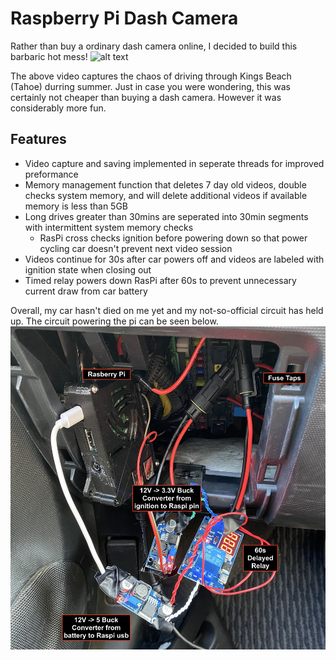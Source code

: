 # Raspberry Pi Dash Camera
Rather than buy a ordinary dash camera online, I decided to build this barbaric hot mess!
![alt text](https://media.giphy.com/media/Jx5bLprFNUCUhqeEbr/giphy-downsized-large.gif)

The above video captures the chaos of driving through Kings Beach (Tahoe) durring summer. Just in case you were wondering, this was certainly not cheaper than buying a dash camera. However it was considerably more fun.

## Features
- Video capture and saving implemented in seperate threads for improved preformance
- Memory management function that deletes 7 day old videos, double checks system memory, and will delete additional videos if available memory is less than 5GB
- Long drives greater than 30mins are seperated into 30min segments with intermittent system memory checks
  - RasPi cross checks ignition before powering down so that power cycling car doesn't prevent next video session
- Videos continue for 30s after car powers off and videos are labeled with ignition state when closing out
- Timed relay powers down RasPi after 60s to prevent unnecessary current draw from car battery

Overall, my car hasn't died on me yet and my not-so-official circuit has held up. The circuit powering the pi can be seen below.
![alt text](https://github.com/HugeCoderGuy/dashCam/blob/main/raw_honda_fit.jpg?raw=true)
